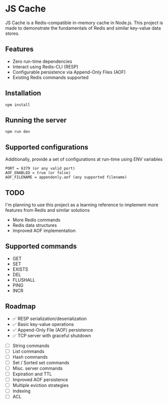 # JS Cache

JS Cache is a Redis-compatible in-memory cache in Node.js. This project is made to demonstrate the fundamentals of Redis and similar key-value data stores.

## Features

- Zero run-time dependencies
- Interact using Redis-CLI (RESP)
- Configurable persistence via Append-Only Files (AOF)
- Existing Redis commands supported

## Installation

```
npm install
```

## Running the server

```
npm run dev
```

## Supported configurations

Additionally, provide a set of configurations at run-time using ENV variables

```
PORT = 6379 (or any valid port)
AOF_ENABLED = true (or false)
AOF_FILENAME = appendonly.aof (any supported filename)
```

## TODO

I'm planning to use this project as a learning reference to implement more features from Redis and similar solutions

- More Redis commands
- Redis data structures
- Improved AOF implementation

## Supported commands

- GET
- SET
- EXISTS
- DEL
- FLUSHALL
- PING
- INCR

## Roadmap

- ✅ RESP serialization/deserialization
- ✅ Basic key-value operations
- ✅ Append-Only File (AOF) persistence
- ✅ TCP server with graceful shutdown
- [ ] String commands
- [ ] List commands
- [ ] Hash commands
- [ ] Set / Sorted set commands
- [ ] Misc. server commands
- [ ] Expiration and TTL
- [ ] Improved AOF persistence
- [ ] Multiple eviction strategies
- [ ] Indexing
- [ ] ACL
